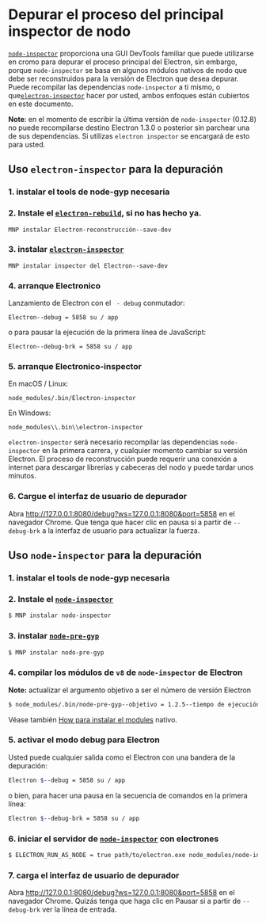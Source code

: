 # Depurar el proceso del principal inspector de nodo

[`node-inspector`](https://github.com/node-inspector/node-inspector) proporciona una GUI DevTools familiar que puede utilizarse en cromo para depurar el proceso principal del Electron, sin embargo, porque `node-inspector` se basa en algunos módulos nativos de nodo que debe ser reconstruidos para la versión de Electron que desea depurar. Puede recompilar las dependencias `node-inspector` a ti mismo, o que[`electron-inspector`](https://github.com/enlight/electron-inspector) hacer por usted, ambos enfoques están cubiertos en este documento.

**Note**: en el momento de escribir la última versión de `node-inspector` (0.12.8) no puede recompilarse destino Electron 1.3.0 o posterior sin parchear una de sus dependencias. Si utilizas `electron inspector` se encargará de esto para usted.

## Uso `electron-inspector` para la depuración

### 1. instalar el tools</a> de node-gyp necesaria</h3> 

### 2. Instale el [`electron-rebuild`](https://github.com/electron/electron-rebuild), si no has hecho ya.

```shell
MNP instalar Electron-reconstrucción--save-dev
```

### 3. instalar [`electron-inspector`](https://github.com/enlight/electron-inspector)

```shell
MNP instalar inspector del Electron--save-dev
```

### 4. arranque Electronico

Lanzamiento de Electron con el ` - debug` conmutador:

```shell
Electron--debug = 5858 su / app
```

o para pausar la ejecución de la primera línea de JavaScript:

```shell
Electron--debug-brk = 5858 su / app
```

### 5. arranque Electronico-inspector

En macOS / Linux:

```shell
node_modules/.bin/Electron-inspector
```

En Windows:

```shell
node_modules\\.bin\\electron-inspector
```

`electron-inspector` será necesario recompilar las dependencias `node-inspector` en la primera carrera, y cualquier momento cambiar su versión Electron. El proceso de reconstrucción puede requerir una conexión a internet para descargar librerías y cabeceras del nodo y puede tardar unos minutos.

### 6. Cargue el interfaz de usuario de depurador

Abra http://127.0.0.1:8080/debug?ws=127.0.0.1:8080&port=5858 en el navegador Chrome. Que tenga que hacer clic en pausa si a partir de `--debug-brk` a la interfaz de usuario para actualizar la fuerza.

## Uso `node-inspector` para la depuración

### 1. instalar el tools</a> de node-gyp necesaria</h3> 

### 2. Instale el [`node-inspector`](https://github.com/node-inspector/node-inspector)

```bash
$ MNP instalar nodo-inspector
```

### 3. instalar [`node-pre-gyp`](https://github.com/mapbox/node-pre-gyp)

```bash
$ MNP instalar nodo-pre-gyp
```

### 4. compilar los módulos de `v8` de `node-inspector` de Electron

**Note:** actualizar el argumento objetivo a ser el número de versión Electron

```bash
$ node_modules/.bin/node-pre-gyp--objetivo = 1.2.5--tiempo de ejecución = Electron--respaldo para compilar--directorio node_modules/v8-debug /--dist-url = https://atom.io/download/atom-shell reinstalar $ node_modules/.bin/node-pre-gyp--objetivo = 1.2.5--tiempo de ejecución = Electron--respaldo para compilar--directorio node_modules/v8-profiler / url--dist = https://atom.io/download/atom-shell vuelva a instalar
```

Véase también [How para instalar el modules](using-native-node-modules.md#how-to-install-native-modules) nativo.

### 5. activar el modo debug para Electron

Usted puede cualquier salida como el Electron con una bandera de la depuración:

```bash
Electron $--debug = 5858 su / app
```

o bien, para hacer una pausa en la secuencia de comandos en la primera línea:

```bash
Electron $--debug-brk = 5858 su / app
```

### 6. iniciar el servidor de [`node-inspector`](https://github.com/node-inspector/node-inspector) con electrones

```bash
$ ELECTRON_RUN_AS_NODE = true path/to/electron.exe node_modules/node-inspector/bin/inspector.js
```

### 7. carga el interfaz de usuario de depurador

Abra http://127.0.0.1:8080/debug?ws=127.0.0.1:8080&port=5858 en el navegador Chrome. Quizás tenga que haga clic en Pausar si a partir de `--debug-brk` ver la línea de entrada.